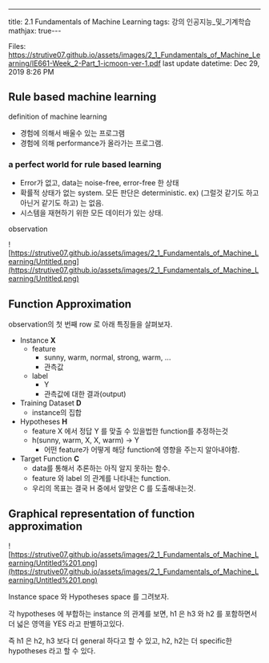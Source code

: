 ---
title:  2.1 Fundamentals of Machine Learning
tags: 강의 인공지능_및_기계학습
mathjax: true---


Files: https://strutive07.github.io/assets/images/2_1_Fundamentals_of_Machine_Learning/IE661-Week_2-Part_1-icmoon-ver-1.pdf
last update datetime: Dec 29, 2019 8:26 PM

## Rule based machine learning

definition of machine learning

- 경험에 의해서 배울수 있는 프로그램
- 경험에 의해 performance가 올라가는 프로그램.

### a perfect world for rule based learning

- Error가 없고, data는 noise-free, error-free 한 상태
- 확률적 상태가 없는 system. 모든 판단은 deterministic. ex) (그럴것 같기도 하고 아닌거 같기도 하고) 는 없음.
- 시스템을 재현하기 위한 모든 데이터가 있는 상태.

observation

![https://strutive07.github.io/assets/images/2_1_Fundamentals_of_Machine_Learning/Untitled.png](https://strutive07.github.io/assets/images/2_1_Fundamentals_of_Machine_Learning/Untitled.png)

## Function Approximation

observation의 첫 번째 row 로 아래 특징들을 살펴보자.

- Instance **X**
    - feature
        - sunny, warm, normal, strong, warm, ...
        - 관측값
    - label
        - Y
        - 관측값에 대한 결과(output)
- Training Dataset **D**
    - instance의 집합
- Hypotheses **H**
    - feature X 에서 정답 Y 를 맞출 수 있을법한 function를 추정하는것
    - h(sunny, warm, X, X, warm) → Y
        - 어떤 feature가 어떻게 해당 function에 영향을 주는지 알아내야함.
- Target Function **C**
    - data를 통해서 추론하는 아직 알지 못하는 함수.
    - feature 와 label 의 관계를 나타내는 function.
    - 우리의 목표는 결국 H 중에서 알맞은 C 를 도출해내는것.

## Graphical representation of function approximation

![https://strutive07.github.io/assets/images/2_1_Fundamentals_of_Machine_Learning/Untitled%201.png](https://strutive07.github.io/assets/images/2_1_Fundamentals_of_Machine_Learning/Untitled%201.png)

Instance space 와 Hypotheses space 를 그려보자.

각 hypotheses 에 부합하는 instance 의 관계를 보면, h1 은 h3 와 h2 를 포함하면서 더 넓은 영역을 YES 라고 판별하고있다.

즉 h1 은 h2, h3 보다 더 general 하다고 할 수 있고, h2, h2는 더 specific한 hypotheses 라고 할 수 있다.